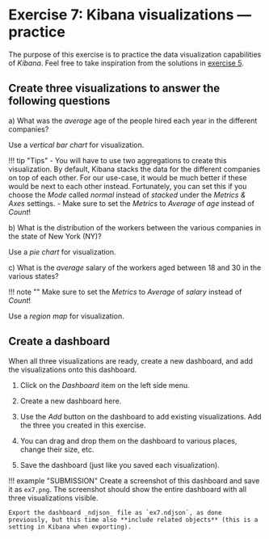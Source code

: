 # Exercise 7: Kibana visualizations — practice

The purpose of this exercise is to practice the data visualization capabilities of _Kibana_. Feel free to take inspiration from the solutions in [exercise 5](exercise5.md).

## Create three visualizations to answer the following questions

a) What was the _average_ age of the people hired each year in the different companies?

Use a _vertical bar chart_ for visualization.

!!! tip "Tips"
    - You will have to use two aggregations to create this visualization. By default, Kibana stacks the data for the different companies on top of each other. For our use-case, it would be much better if these would be next to each other instead. Fortunately, you can set this if you choose the _Mode_ called _normal_ instead of _stacked_ under the _Metrics & Axes_ settings.
    - Make sure to set the _Metrics_ to _Average_ of _age_ instead of _Count_!

b) What is the distribution of the workers between the various companies in the state of New York (NY)?

Use a _pie chart_ for visualization.

c) What is the _average_ salary of the workers aged between 18 and 30 in the various states?

!!! note ""
    Make sure to set the _Metrics_ to _Average_ of _salary_ instead of _Count_!

Use a _region map_ for visualization.

## Create a dashboard

When all three visualizations are ready, create a new dashboard, and add the visualizations onto this dashboard.

1. Click on the _Dashboard_ item on the left side menu.

1. Create a new dashboard here.

1. Use the _Add_ button on the dashboard to add existing visualizations. Add the three you created in this exercise.

1. You can drag and drop them on the dashboard to various places, change their size, etc.

1. Save the dashboard (just like you saved each visualization).

!!! example "SUBMISSION"
    Create a screenshot of this dashboard and save it as `ex7.png`. The screenshot should show the entire dashboard with all three visualizations visible.

    Export the dashboard _ndjson_ file as `ex7.ndjson`, as done previously, but this time also **include related objects** (this is a setting in Kibana when exporting).
